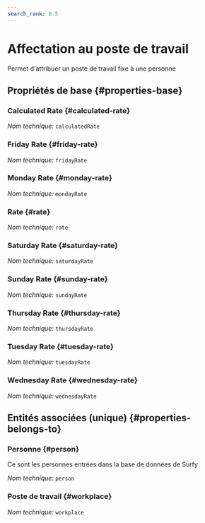 ```yaml
---
search_rank: 0.5
---    
```

# Affectation au poste de travail
<!--- THIS FILE IS GENERATED PLEASE DO NOT EDIT IT DIRECTLY --->

Permet d'attribuer un poste de travail fixe à une personne

<OH code="workplaceAffectation"/>






## Propriétés de base {#properties-base}
    
### Calculated Rate {#calculated-rate}



*Nom technique:* ```calculatedRate```
<PH code="workplaceAffectation:calculatedRate"/>

### Friday Rate {#friday-rate}



*Nom technique:* ```fridayRate```
<PH code="workplaceAffectation:fridayRate"/>

### Monday Rate {#monday-rate}



*Nom technique:* ```mondayRate```
<PH code="workplaceAffectation:mondayRate"/>

### Rate {#rate}



*Nom technique:* ```rate```
<PH code="workplaceAffectation:rate"/>

### Saturday Rate {#saturday-rate}



*Nom technique:* ```saturdayRate```
<PH code="workplaceAffectation:saturdayRate"/>

### Sunday Rate {#sunday-rate}



*Nom technique:* ```sundayRate```
<PH code="workplaceAffectation:sundayRate"/>

### Thursday Rate {#thursday-rate}



*Nom technique:* ```thursdayRate```
<PH code="workplaceAffectation:thursdayRate"/>

### Tuesday Rate {#tuesday-rate}



*Nom technique:* ```tuesdayRate```
<PH code="workplaceAffectation:tuesdayRate"/>

### Wednesday Rate {#wednesday-rate}



*Nom technique:* ```wednesdayRate```
<PH code="workplaceAffectation:wednesdayRate"/>

    

## Entités associées (unique) {#properties-belongs-to}

### Personne {#person}

Ce sont les personnes entrées dans la base de données de Surfy

*Nom technique:* ```person```
<PH code="workplaceAffectation:person"/>

### Poste de travail {#workplace}



*Nom technique:* ```workplace```
<PH code="workplaceAffectation:workplace"/>





